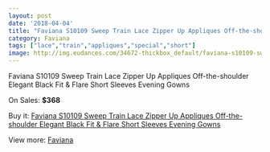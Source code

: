 ```yaml
---
layout: post
date: '2018-04-04'
title: "Faviana S10109 Sweep Train Lace Zipper Up Appliques Off-the-shoulder Elegant Black Fit & Flare Short Sleeves Evening Gowns"
category: Faviana
tags: ["lace","train","appliques","special","short"]
image: http://img.eudances.com/34672-thickbox_default/faviana-s10109-sweep-train-lace-zipper-up-appliques-off-the-shoulder-elegant-black-fit-flare-short-sleeves-evening-gowns.jpg
---
```

Faviana S10109 Sweep Train Lace Zipper Up Appliques Off-the-shoulder Elegant Black Fit & Flare Short Sleeves Evening Gowns

On Sales: **$368**
<a href="https://www.eudances.com/en/faviana/10492-faviana-s10109-sweep-train-lace-zipper-up-appliques-off-the-shoulder-elegant-black-fit-flare-short-sleeves-evening-gowns.html"><amp-img layout="responsive" width="600" height="600" src="//img.eudances.com/34672-thickbox_default/faviana-s10109-sweep-train-lace-zipper-up-appliques-off-the-shoulder-elegant-black-fit-flare-short-sleeves-evening-gowns.jpg" alt="Faviana S10109 Sweep Train Lace Zipper Up Appliques Off-the-shoulder Elegant Black Fit & Flare Short Sleeves Evening Gowns 0" /></a>
<a href="https://www.eudances.com/en/faviana/10492-faviana-s10109-sweep-train-lace-zipper-up-appliques-off-the-shoulder-elegant-black-fit-flare-short-sleeves-evening-gowns.html"><amp-img layout="responsive" width="600" height="600" src="//img.eudances.com/34681-thickbox_default/faviana-s10109-sweep-train-lace-zipper-up-appliques-off-the-shoulder-elegant-black-fit-flare-short-sleeves-evening-gowns.jpg" alt="Faviana S10109 Sweep Train Lace Zipper Up Appliques Off-the-shoulder Elegant Black Fit & Flare Short Sleeves Evening Gowns 1" /></a>
<a href="https://www.eudances.com/en/faviana/10492-faviana-s10109-sweep-train-lace-zipper-up-appliques-off-the-shoulder-elegant-black-fit-flare-short-sleeves-evening-gowns.html"><amp-img layout="responsive" width="600" height="600" src="//img.eudances.com/34680-thickbox_default/faviana-s10109-sweep-train-lace-zipper-up-appliques-off-the-shoulder-elegant-black-fit-flare-short-sleeves-evening-gowns.jpg" alt="Faviana S10109 Sweep Train Lace Zipper Up Appliques Off-the-shoulder Elegant Black Fit & Flare Short Sleeves Evening Gowns 2" /></a>
<a href="https://www.eudances.com/en/faviana/10492-faviana-s10109-sweep-train-lace-zipper-up-appliques-off-the-shoulder-elegant-black-fit-flare-short-sleeves-evening-gowns.html"><amp-img layout="responsive" width="600" height="600" src="//img.eudances.com/34679-thickbox_default/faviana-s10109-sweep-train-lace-zipper-up-appliques-off-the-shoulder-elegant-black-fit-flare-short-sleeves-evening-gowns.jpg" alt="Faviana S10109 Sweep Train Lace Zipper Up Appliques Off-the-shoulder Elegant Black Fit & Flare Short Sleeves Evening Gowns 3" /></a>
<a href="https://www.eudances.com/en/faviana/10492-faviana-s10109-sweep-train-lace-zipper-up-appliques-off-the-shoulder-elegant-black-fit-flare-short-sleeves-evening-gowns.html"><amp-img layout="responsive" width="600" height="600" src="//img.eudances.com/34678-thickbox_default/faviana-s10109-sweep-train-lace-zipper-up-appliques-off-the-shoulder-elegant-black-fit-flare-short-sleeves-evening-gowns.jpg" alt="Faviana S10109 Sweep Train Lace Zipper Up Appliques Off-the-shoulder Elegant Black Fit & Flare Short Sleeves Evening Gowns 4" /></a>
<a href="https://www.eudances.com/en/faviana/10492-faviana-s10109-sweep-train-lace-zipper-up-appliques-off-the-shoulder-elegant-black-fit-flare-short-sleeves-evening-gowns.html"><amp-img layout="responsive" width="600" height="600" src="//img.eudances.com/34677-thickbox_default/faviana-s10109-sweep-train-lace-zipper-up-appliques-off-the-shoulder-elegant-black-fit-flare-short-sleeves-evening-gowns.jpg" alt="Faviana S10109 Sweep Train Lace Zipper Up Appliques Off-the-shoulder Elegant Black Fit & Flare Short Sleeves Evening Gowns 5" /></a>
<a href="https://www.eudances.com/en/faviana/10492-faviana-s10109-sweep-train-lace-zipper-up-appliques-off-the-shoulder-elegant-black-fit-flare-short-sleeves-evening-gowns.html"><amp-img layout="responsive" width="600" height="600" src="//img.eudances.com/34676-thickbox_default/faviana-s10109-sweep-train-lace-zipper-up-appliques-off-the-shoulder-elegant-black-fit-flare-short-sleeves-evening-gowns.jpg" alt="Faviana S10109 Sweep Train Lace Zipper Up Appliques Off-the-shoulder Elegant Black Fit & Flare Short Sleeves Evening Gowns 6" /></a>
<a href="https://www.eudances.com/en/faviana/10492-faviana-s10109-sweep-train-lace-zipper-up-appliques-off-the-shoulder-elegant-black-fit-flare-short-sleeves-evening-gowns.html"><amp-img layout="responsive" width="600" height="600" src="//img.eudances.com/34675-thickbox_default/faviana-s10109-sweep-train-lace-zipper-up-appliques-off-the-shoulder-elegant-black-fit-flare-short-sleeves-evening-gowns.jpg" alt="Faviana S10109 Sweep Train Lace Zipper Up Appliques Off-the-shoulder Elegant Black Fit & Flare Short Sleeves Evening Gowns 7" /></a>
<a href="https://www.eudances.com/en/faviana/10492-faviana-s10109-sweep-train-lace-zipper-up-appliques-off-the-shoulder-elegant-black-fit-flare-short-sleeves-evening-gowns.html"><amp-img layout="responsive" width="600" height="600" src="//img.eudances.com/34674-thickbox_default/faviana-s10109-sweep-train-lace-zipper-up-appliques-off-the-shoulder-elegant-black-fit-flare-short-sleeves-evening-gowns.jpg" alt="Faviana S10109 Sweep Train Lace Zipper Up Appliques Off-the-shoulder Elegant Black Fit & Flare Short Sleeves Evening Gowns 8" /></a>
<a href="https://www.eudances.com/en/faviana/10492-faviana-s10109-sweep-train-lace-zipper-up-appliques-off-the-shoulder-elegant-black-fit-flare-short-sleeves-evening-gowns.html"><amp-img layout="responsive" width="600" height="600" src="//img.eudances.com/34673-thickbox_default/faviana-s10109-sweep-train-lace-zipper-up-appliques-off-the-shoulder-elegant-black-fit-flare-short-sleeves-evening-gowns.jpg" alt="Faviana S10109 Sweep Train Lace Zipper Up Appliques Off-the-shoulder Elegant Black Fit & Flare Short Sleeves Evening Gowns 9" /></a>

Buy it: [Faviana S10109 Sweep Train Lace Zipper Up Appliques Off-the-shoulder Elegant Black Fit & Flare Short Sleeves Evening Gowns](https://www.eudances.com/en/faviana/10492-faviana-s10109-sweep-train-lace-zipper-up-appliques-off-the-shoulder-elegant-black-fit-flare-short-sleeves-evening-gowns.html "Faviana S10109 Sweep Train Lace Zipper Up Appliques Off-the-shoulder Elegant Black Fit & Flare Short Sleeves Evening Gowns")

View more: [Faviana](https://www.eudances.com/en/178-faviana "Faviana")